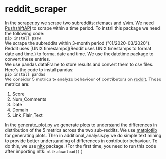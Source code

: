 # reddit_scraper
In the scraper.py we scrape two subreddits: [r/emacs](https://www.reddit.com/r/emacs/) and [r/vim](https://www.reddit.com/r/vim/). We need [PushshiftAPI](https://github.com/pushshift/api) to scrape within a time period.
To install this package we need the following code:  
 ```pip install psaw ```  
 We scrape the subreddits within 3-month period ("01/2020-03/2020").
 Reddit uses [UNIX timestamps](Reddit uses UNIX timestamps to format date and time.) to format date and time. We use the datetime package to convert these entries.  
 We use pandas dataFrame to store results and convert them to csv files. Here's the code to install pandas:  
  ```pip install pandas ```  
We consider 5 metrics to analyze behaviour of contributors on [reddit](reddit.com). These metrics are:  
1. Score
2. Num_Comments
3. Date
4. Domain
5. Link_Flair_Text  

In the generate_plot.py we generate plots to understand the differences in distribution of the 5 metrics across the two sub-reddits. We use [matplotlib](https://matplotlib.org/) for generating plots.
Then in additional_analysis.py we do simple text mining to provide better understanding of differences in contributor behaviour. To do this, we use [nltk](www.nltk.org
) package. (For the first time, you need to run this code after importing nltk: ``` nltk.download() ``` )  
